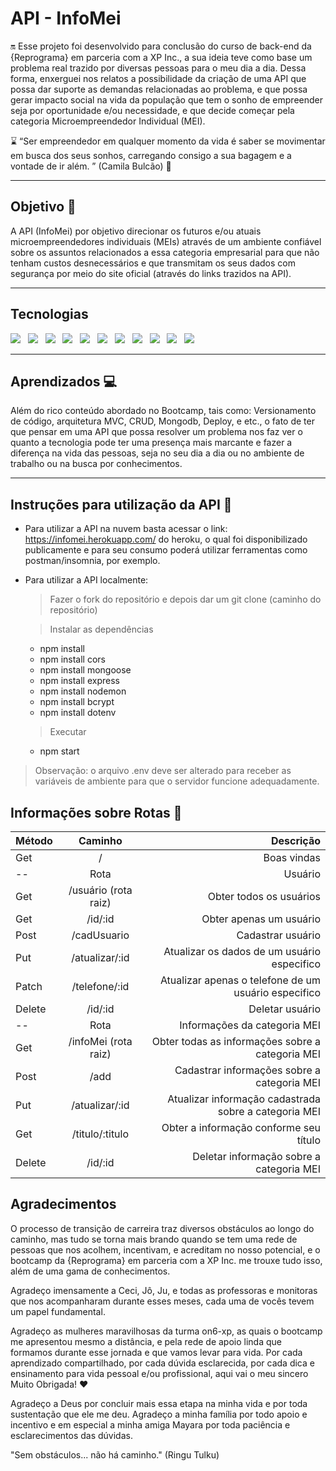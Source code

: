 # API - InfoMei

🔛 Esse projeto foi desenvolvido para conclusão do curso de back-end da {Reprograma} em parceria com a XP Inc., a sua ideia teve como base um problema real trazido por diversas pessoas para o meu dia a dia. Dessa forma, enxerguei nos relatos a possibilidade da criação de uma API que possa dar suporte as demandas relacionadas ao problema, e que possa gerar impacto social na vida da população que tem o sonho de empreender seja por oportunidade e/ou necessidade, e que decide começar pela categoria Microempreendedor Individual (MEI).

⌛ “Ser empreendedor em qualquer momento da vida é saber se movimentar em busca dos seus sonhos, carregando consigo a sua bagagem e a vontade de ir além. ” (Camila Bulcão) 
💁 

---

 ## Objetivo 🎯

 A API (InfoMei) por objetivo direcionar os futuros e/ou atuais microempreendedores individuais (MEIs) através de um ambiente confiável sobre os assuntos relacionados a essa categoria empresarial para que não tenham custos desnecessários e que transmitam os seus dados com segurança por meio do site oficial (através do links trazidos na API). 
 
 ---
## Tecnologias 
 <img src="https://img.shields.io/badge/-github-blue">
&nbsp;
<img src="https://img.shields.io/badge/-node.js-brightgreen">
&nbsp;
<img src= "https://img.shields.io/badge/-nodemon-red">
&nbsp;
<img src ="https://img.shields.io/badge/-express-yellow">
&nbsp;
<img src ="https://img.shields.io/badge/-mongoose-lightgrey">
&nbsp;
<img src ="https://img.shields.io/badge/-cors-yellowgreen">
&nbsp;
<img src ="https://img.shields.io/badge/-mongoDB%2FAtlas-orange">
&nbsp;
<img src ="https://img.shields.io/badge/-dotenv-yellow">
&nbsp;
<img src ="https://img.shields.io/badge/-heroku-red">
&nbsp;
<img src ="https://img.shields.io/badge/-postman-blue">
&nbsp;
<img src ="https://img.shields.io/badge/-bcrypt-green">

----
## Aprendizados 💻
Além do rico conteúdo abordado no Bootcamp, tais como: Versionamento de código, arquitetura MVC, CRUD, Mongodb, Deploy, e etc., o fato de ter que pensar em uma API que possa resolver um problema nos faz ver o quanto a tecnologia pode ter uma presença mais marcante e fazer a diferença na vida das pessoas, seja no seu dia a dia ou no ambiente de trabalho ou na busca por conhecimentos.  

---
## Instruções para utilização da API 📝

* Para utilizar a API na nuvem basta acessar o link: <https://infomei.herokuapp.com/> do heroku, o qual foi disponibilizado publicamente e para seu consumo poderá utilizar ferramentas como postman/insomnia, por exemplo.

* Para utilizar a API localmente:
  >Fazer o fork do repositório e depois dar um git clone (caminho do repositório)

  >Instalar as dependências 
    * npm install
    * npm install cors
    * npm install mongoose
    * npm install express
    * npm install nodemon
    * npm install bcrypt
    * npm install dotenv

  > Executar
   * npm start

> Observação: o arquivo .env deve ser alterado para receber as variáveis de ambiente para que o servidor funcione adequadamente. 

 ## Informações sobre Rotas   🚗
 |   Método   |  Caminho  |    Descrição    |
| :---         |     :---:      |          ---: |
| Get   | /    | Boas vindas   |
| --     | Rota      | Usuário     |
| Get   | /usuário (rota raiz)   | Obter todos os usuários   |
| Get  | /id/:id     | Obter apenas um usuário   |
|Post   | /cadUsuario   | Cadastrar usuário   |
| Put  | /atualizar/:id    | Atualizar os dados de um usuário especifico
| Patch  | /telefone/:id    | Atualizar apenas o telefone de um usuário especifico |
|Delete   | /id/:id   | Deletar usuário |
| --  | Rota  | Informações da categoria MEI   |
| Get   | /infoMei (rota raiz)   | Obter todas as informações sobre a categoria MEI |
| Post | /add    | Cadastrar informações sobre a categoria MEI |
|Put   | /atualizar/:id   | Atualizar informação cadastrada sobre a categoria MEI |
| Get  |/titulo/:titulo    | Obter a informação conforme seu título
|Delete   | /id/:id   | Deletar informação sobre a categoria MEI |

## Agradecimentos

O processo de transição de carreira traz diversos obstáculos ao longo do caminho, mas tudo se torna mais brando quando se tem uma rede de pessoas que nos acolhem, incentivam, e acreditam no nosso potencial, e o bootcamp da {Reprograma} em parceria com a XP Inc. me trouxe tudo isso, além de uma gama de conhecimentos. 

Agradeço imensamente a Ceci, Jô, Ju, e todas as professoras e monitoras que nos acompanharam durante esses meses, cada uma de vocês tevem um papel fundamental.  

Agradeço as mulheres maravilhosas da turma on6-xp, as quais o bootcamp me apresentou mesmo a distância, e pela rede de apoio linda que formamos durante esse jornada e que vamos levar para vida. Por cada aprendizado compartilhado, por cada dúvida esclarecida, por cada dica e ensinamento para vida pessoal e/ou profissional, aqui vai o meu sincero Muito Obrigada! ❤️

Agradeço a Deus por concluir mais essa etapa na minha vida e por toda sustentação que ele me deu. Agradeço a minha família por todo apoio e incentivo e em especial a minha amiga Mayara por toda paciência e esclarecimentos das dúvidas.


"Sem obstáculos... não há caminho." (Ringu Tulku) 